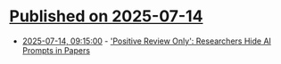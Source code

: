 # [Published on 2025-07-14](index.md)

* [2025-07-14, 09:15:00](https://soylentnews.org/article.pl?sid=25/07/13/0039240&from=rss) - ['Positive Review Only': Researchers Hide AI Prompts in Papers](https://soylentnews.org/article.pl?sid=25/07/13/0039240&from=rss)
